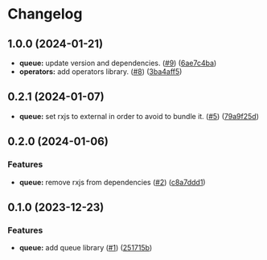 # Changelog

## 1.0.0 (2024-01-21)

* **queue:** update version and dependencies. ([#9](https://github.com/hao0731/hao-rxtool/pull/9)) ([6ae7c4ba](https://github.com/hao0731/hao-rxtool/commit/6ae7c4ba671c4226a3b244729cadd860b9193630))
* **operators:** add operators library. ([#8](https://github.com/hao0731/hao-rxtool/pull/8)) ([3ba4aff5](https://github.com/hao0731/hao-rxtool/commit/3ba4aff5d546cbe1523e2e626b5dc187be5c557f))

## 0.2.1 (2024-01-07)

* **queue:** set rxjs to external in order to avoid to bundle it. ([#5](https://github.com/hao0731/hao-rxtool/pull/5)) ([79a9f25d](https://github.com/hao0731/hao-rxtool/commit/79a9f25d9985e3d4e3f056607d416650443de48b))

## 0.2.0 (2024-01-06)


### Features

* **queue:** remove rxjs from dependencies ([#2](https://github.com/hao0731/hao-rxtool/pull/2)) ([c8a7ddd1](https://github.com/hao0731/hao-rxtool/commit/c8a7ddd14856414c5a0640f1ed95eb29426b9593))

## 0.1.0 (2023-12-23)


### Features

* **queue:** add queue library ([#1](https://github.com/hao0731/hao-rxtool/pull/1)) ([251715b](https://github.com/hao0731/hao-rxtool/commit/251715b9e926611e225e713ae44a32df8c0f283c))
